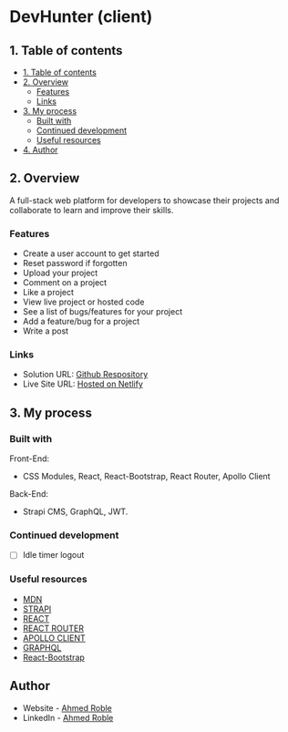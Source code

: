 # DevHunter (client)

## 1. Table of contents

- [1. Table of contents](#1-table-of-contents-️)
- [2. Overview](#2-overview-)
  - [Features](#features)
  - [Links](#links)
- [3. My process](#3-my-process-)
  - [Built with](#built-with)
  - [Continued development](#continued-development)
  - [Useful resources](#useful-resources)
- [4. Author](#4-author-)

## 2. Overview

A full-stack web platform for developers to showcase their projects and collaborate to learn and improve their skills.

### Features

- Create a user account to get started
- Reset password if forgotten
- Upload your project
- Comment on a project
- Like a project
- View live project or hosted code
- See a list of bugs/features for your project
- Add a feature/bug for a project
- Write a post

### Links

- Solution URL: [Github Respository](https://github.com/airoble-1/Developer-Showcase-Client)
- Live Site URL: [Hosted on Netlify](https://dev-hunter.netlify.app/)

## 3. My process

### Built with

Front-End:

- CSS Modules, React, React-Bootstrap, React Router, Apollo Client

Back-End:

- Strapi CMS, GraphQL, JWT.

### Continued development

- [ ] Idle timer logout

### Useful resources

- [MDN](https://developer.mozilla.org/en-US/)
- [STRAPI](https://docs-v3.strapi.io/developer-docs/latest/getting-started/introduction.html)
- [REACT](https://reactjs.org/)
- [REACT ROUTER](https://reactrouter.com/)
- [APOLLO CLIENT](https://www.apollographql.com/docs/react/)
- [GRAPHQL](https://graphql.org/)
- [React-Bootstrap](https://react-bootstrap.github.io/)

## Author

- Website - [Ahmed Roble](https://ahmedroble.netlify.app/)
- LinkedIn - [Ahmed Roble](https://www.linkedin.com/in/ahmedroble)

